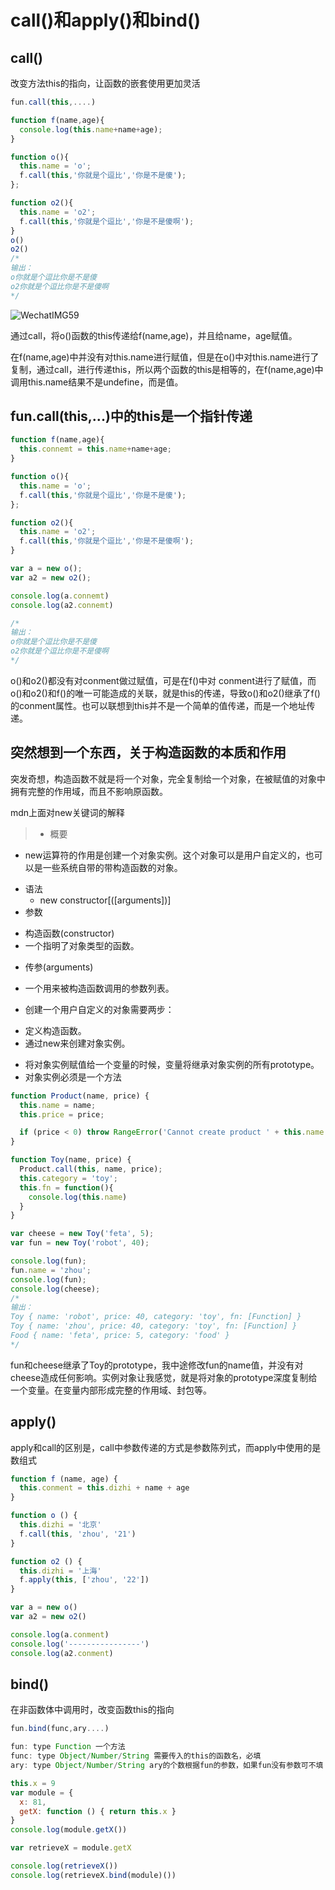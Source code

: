 # call()和apply()和bind()

## call()
改变方法this的指向，让函数的嵌套使用更加灵活

```javascript
fun.call(this,....)
```

```javascript
function f(name,age){
  console.log(this.name+name+age);
}

function o(){
  this.name = 'o';
  f.call(this,'你就是个逗比','你是不是傻');
};

function o2(){
  this.name = 'o2';
  f.call(this,'你就是个逗比','你是不是傻啊');
}
o()
o2()
/*
输出：
o你就是个逗比你是不是傻
o2你就是个逗比你是不是傻啊
*/
```
![WechatIMG59](http://o7s01mlar.bkt.clouddn.com/2017-01-17-WechatIMG59.jpeg)

通过call，将o()函数的this传递给f(name,age)，并且给name，age赋值。

在f(name,age)中并没有对this.name进行赋值，但是在o()中对this.name进行了复制，通过call，进行传递this，所以两个函数的this是相等的，在f(name,age)中调用this.name结果不是undefine，而是值。

## fun.call(this,...)中的this是一个指针传递

```javascript
function f(name,age){
  this.connemt = this.name+name+age;
}

function o(){
  this.name = 'o';
  f.call(this,'你就是个逗比','你是不是傻');
};

function o2(){
  this.name = 'o2';
  f.call(this,'你就是个逗比','你是不是傻啊');
}

var a = new o();
var a2 = new o2();

console.log(a.connemt)
console.log(a2.connemt)

/*
输出：
o你就是个逗比你是不是傻
o2你就是个逗比你是不是傻啊
*/
```
o()和o2()都没有对conment做过赋值，可是在f()中对 conment进行了赋值，而o()和o2()和f()的唯一可能造成的关联，就是this的传递，导致o()和o2()继承了f()的conment属性。也可以联想到this并不是一个简单的值传递，而是一个地址传递。

## 突然想到一个东西，关于构造函数的本质和作用
突发奇想，构造函数不就是将一个对象，完全复制给一个对象，在被赋值的对象中拥有完整的作用域，而且不影响原函数。

mdn上面对new关键词的解释
>* 概要  
  - new运算符的作用是创建一个对象实例。这个对象可以是用户自定义的，也可以是一些系统自带的带构造函数的对象。
* 语法
  - new constructor[([arguments])]
* 参数
 - 构造函数(constructor)
 - 一个指明了对象类型的函数。
* 传参(arguments)
 - 一个用来被构造函数调用的参数列表。
* 创建一个用户自定义的对象需要两步：
 - 定义构造函数。
 - 通过new来创建对象实例。

* 将对象实例赋值给一个变量的时候，变量将继承对象实例的所有prototype。
* 对象实例必须是一个方法

```javascript
function Product(name, price) {
  this.name = name;
  this.price = price;

  if (price < 0) throw RangeError('Cannot create product ' + this.name + ' with a negative price');
}

function Toy(name, price) {
  Product.call(this, name, price);
  this.category = 'toy';
  this.fn = function(){
    console.log(this.name)
  }
}

var cheese = new Toy('feta', 5);
var fun = new Toy('robot', 40);

console.log(fun);
fun.name = 'zhou';
console.log(fun);
console.log(cheese);
/*
输出：
Toy { name: 'robot', price: 40, category: 'toy', fn: [Function] }
Toy { name: 'zhou', price: 40, category: 'toy', fn: [Function] }
Food { name: 'feta', price: 5, category: 'food' }
*/
```
fun和cheese继承了Toy的prototype，我中途修改fun的name值，并没有对cheese造成任何影响。实例对象让我感觉，就是将对象的prototype深度复制给一个变量。在变量内部形成完整的作用域、封包等。

## apply()
apply和call的区别是，call中参数传递的方式是参数陈列式，而apply中使用的是数组式

```javascript
function f (name, age) {
  this.conment = this.dizhi + name + age
}

function o () {
  this.dizhi = '北京'
  f.call(this, 'zhou', '21')
}

function o2 () {
  this.dizhi = '上海'
  f.apply(this, ['zhou', '22'])
}

var a = new o()
var a2 = new o2()

console.log(a.conment)
console.log('----------------')
console.log(a2.conment)
```

## bind()
在非函数体中调用时，改变函数this的指向

```javascript
fun.bind(func,ary....)

fun: type Function 一个方法
func: type Object/Number/String 需要传入的this的函数名，必填
ary: type Object/Number/String ary的个数根据fun的参数，如果fun没有参数可不填
```

```javascript
this.x = 9
var module = {
  x: 81,
  getX: function () { return this.x }
}
console.log(module.getX())

var retrieveX = module.getX

console.log(retrieveX())
console.log(retrieveX.bind(module)())
```

